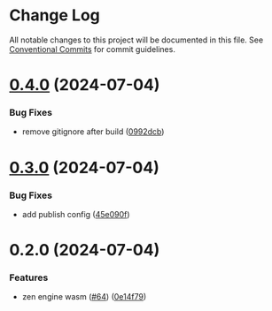 # Change Log

All notable changes to this project will be documented in this file.
See [Conventional Commits](https://conventionalcommits.org) for commit guidelines.

# [0.4.0](https://github.com/gorules/jdm-editor/compare/@gorules/zen-engine-wasm@0.3.0...@gorules/zen-engine-wasm@0.4.0) (2024-07-04)

### Bug Fixes

- remove gitignore after build ([0992dcb](https://github.com/gorules/jdm-editor/commit/0992dcbfdcaaaf1b67e7c8779f8b97042c5cbcac))

# [0.3.0](https://github.com/gorules/jdm-editor/compare/@gorules/zen-engine-wasm@0.2.0...@gorules/zen-engine-wasm@0.3.0) (2024-07-04)

### Bug Fixes

- add publish config ([45e090f](https://github.com/gorules/jdm-editor/commit/45e090fc10df32b5f08aaf60beca008341a287a1))

# 0.2.0 (2024-07-04)

### Features

- zen engine wasm ([#64](https://github.com/gorules/jdm-editor/issues/64)) ([0e14f79](https://github.com/gorules/jdm-editor/commit/0e14f79c7a19cfed2daec2c75c66a59805ee0ecf))
